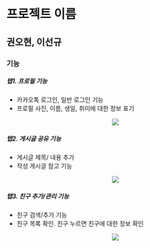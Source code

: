 # 프로젝트 이름

## 권오현, 이선규

### 기능

##### 탭1. 프로필 기능
- 카카오톡 로그인, 일반 로그인 기능
- 프로필 사진, 이름, 생일, 취미에 대한 정보 표기
<p align="center">
  <img src= "https://github.com/fbre0717/weektwo_back/assets/82937664/396a6f1c-ff19-4bac-858c-dbf1b20f5c52">
</p>


##### 탭2. 게시글 공유 기능
- 게시글 제목/ 내용 추가
- 작성 게시글 참고 기능
  
<p align="center">
  <img src= https://github.com/fbre0717/weektwo_back/assets/82937664/28da6f28-58e4-4c32-b278-c24a2a1bcccd>
</p>

##### 탭3. 친구 추가/관리 기능
- 친구 검색/추가 기능
- 친구 목록 확인. 친구 누르면 친구에 대한 정보 확인
  
<p align="center">
  <img src= https://github.com/fbre0717/weektwo_back/assets/82937664/39ca94fd-f964-40ef-b76d-f3b61f55b592>
</p>
